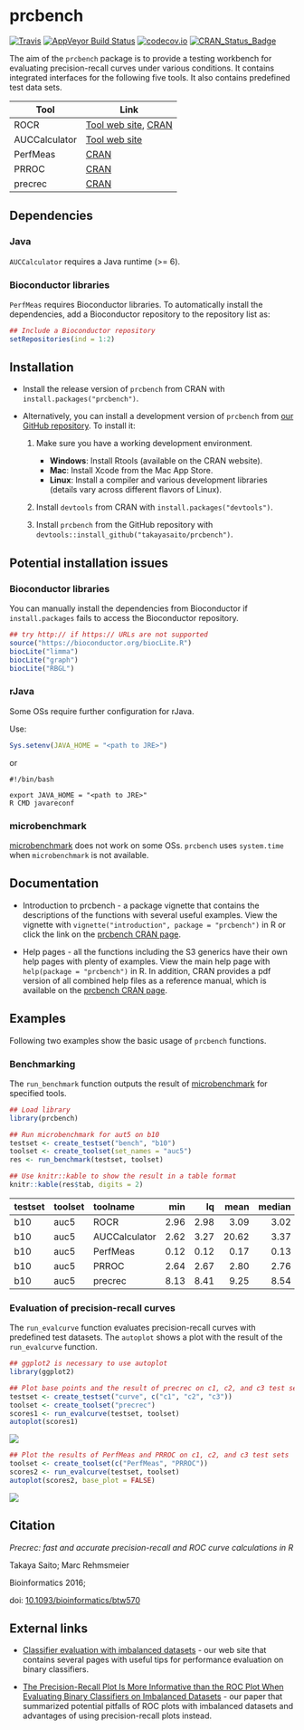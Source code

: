 prcbench
========

[![Travis](https://img.shields.io/travis/takayasaito/prcbench.svg?maxAge=2592000)](https://travis-ci.org/takayasaito/prcbench) [![AppVeyor Build Status](https://ci.appveyor.com/api/projects/status/github/takayasaito/prcbench?branch=master&svg=true)](https://ci.appveyor.com/project/takayasaito/prcbench) [![codecov.io](https://codecov.io/github/takayasaito/prcbench/coverage.svg?branch=master)](https://codecov.io/github/takayasaito/prcbench?branch=master) [![CRAN\_Status\_Badge](http://www.r-pkg.org/badges/version/prcbench)](https://cran.r-project.org/package=prcbench)

The aim of the `prcbench` package is to provide a testing workbench for evaluating precision-recall curves under various conditions. It contains integrated interfaces for the following five tools. It also contains predefined test data sets.

| Tool          | Link                                                                                               |
|---------------|----------------------------------------------------------------------------------------------------|
| ROCR          | [Tool web site](http://rocr.bioinf.mpi-sb.mpg.de), [CRAN](https://cran.r-project.org/package=ROCR) |
| AUCCalculator | [Tool web site](http://mark.goadrich.com/programs/AUC)                                             |
| PerfMeas      | [CRAN](https://cran.r-project.org/package=PerfMeas)                                                |
| PRROC         | [CRAN](https://cran.r-project.org/package=PRROC)                                                   |
| precrec       | [CRAN](https://cran.r-project.org/package=precrec)                                                 |

Dependencies
------------

### Java

`AUCCalculator` requires a Java runtime (&gt;= 6).

### Bioconductor libraries

`PerfMeas` requires Bioconductor libraries. To automatically install the dependencies, add a Bioconductor repository to the repository list as:

``` r
## Include a Bioconductor repository
setRepositories(ind = 1:2)
```

Installation
------------

-   Install the release version of `prcbench` from CRAN with `install.packages("prcbench")`.

-   Alternatively, you can install a development version of `prcbench` from [our GitHub repository](https://github.com/takayasaito/prcbench). To install it:

    1.  Make sure you have a working development environment.
        -   **Windows**: Install Rtools (available on the CRAN website).
        -   **Mac**: Install Xcode from the Mac App Store.
        -   **Linux**: Install a compiler and various development libraries (details vary across different flavors of Linux).

    2.  Install `devtools` from CRAN with `install.packages("devtools")`.

    3.  Install `prcbench` from the GitHub repository with `devtools::install_github("takayasaito/prcbench")`.

Potential installation issues
-----------------------------

### Bioconductor libraries

You can manually install the dependencies from Bioconductor if `install.packages` fails to access the Bioconductor repository.

``` r
## try http:// if https:// URLs are not supported
source("https://bioconductor.org/biocLite.R")
biocLite("limma")
biocLite("graph")
biocLite("RBGL")
```

### rJava

Some OSs require further configuration for rJava.

Use:

``` r
Sys.setenv(JAVA_HOME = "<path to JRE>")
```

or

    #!/bin/bash

    export JAVA_HOME = "<path to JRE>"
    R CMD javareconf

### microbenchmark

[microbenchmark](https://cran.r-project.org/package=microbenchmark) does not work on some OSs. `prcbench` uses `system.time` when `microbenchmark` is not available.

Documentation
-------------

-   Introduction to prcbench - a package vignette that contains the descriptions of the functions with several useful examples. View the vignette with `vignette("introduction", package = "prcbench")` in R or click the link on the [prcbench CRAN page](https://cran.r-project.org/package=prcbench).

-   Help pages - all the functions including the S3 generics have their own help pages with plenty of examples. View the main help page with `help(package = "prcbench")` in R. In addition, CRAN provides a pdf version of all combined help files as a reference manual, which is available on the [prcbench CRAN page](https://cran.r-project.org/package=prcbench).

Examples
--------

Following two examples show the basic usage of `prcbench` functions.

### Benchmarking

The `run_benchmark` function outputs the result of [microbenchmark](https://cran.r-project.org/package=microbenchmark) for specified tools.

``` r
## Load library
library(prcbench)

## Run microbenchmark for aut5 on b10
testset <- create_testset("bench", "b10")
toolset <- create_toolset(set_names = "auc5")
res <- run_benchmark(testset, toolset)

## Use knitr::kable to show the result in a table format
knitr::kable(res$tab, digits = 2)
```

| testset | toolset | toolname      |   min|    lq|   mean|  median|    uq|    max|  neval|
|:--------|:--------|:--------------|-----:|-----:|------:|-------:|-----:|------:|------:|
| b10     | auc5    | ROCR          |  2.96|  2.98|   3.09|    3.02|  3.11|   3.40|      5|
| b10     | auc5    | AUCCalculator |  2.62|  3.27|  20.62|    3.37|  3.66|  90.20|      5|
| b10     | auc5    | PerfMeas      |  0.12|  0.12|   0.17|    0.13|  0.14|   0.35|      5|
| b10     | auc5    | PRROC         |  2.64|  2.67|   2.80|    2.76|  2.94|   2.99|      5|
| b10     | auc5    | precrec       |  8.13|  8.41|   9.25|    8.54|  8.57|  12.59|      5|

### Evaluation of precision-recall curves

The `run_evalcurve` function evaluates precision-recall curves with predefined test datasets. The `autoplot` shows a plot with the result of the `run_evalcurve` function.

``` r
## ggplot2 is necessary to use autoplot
library(ggplot2)

## Plot base points and the result of precrec on c1, c2, and c3 test sets
testset <- create_testset("curve", c("c1", "c2", "c3"))
toolset <- create_toolset("precrec")
scores1 <- run_evalcurve(testset, toolset)
autoplot(scores1)
```

![](https://rawgit.com/takayasaito/prcbench/master/README_files/figure-markdown_github/unnamed-chunk-5-1.png)

``` r
## Plot the results of PerfMeas and PRROC on c1, c2, and c3 test sets
toolset <- create_toolset(c("PerfMeas", "PRROC"))
scores2 <- run_evalcurve(testset, toolset)
autoplot(scores2, base_plot = FALSE)
```

![](https://rawgit.com/takayasaito/prcbench/master/README_files/figure-markdown_github/unnamed-chunk-5-2.png)

Citation
--------

*Precrec: fast and accurate precision-recall and ROC curve calculations in R*

Takaya Saito; Marc Rehmsmeier

Bioinformatics 2016;

doi: [10.1093/bioinformatics/btw570](http://dx.doi.org/10.1093/bioinformatics/btw570)

External links
--------------

-   [Classifier evaluation with imbalanced datasets](https://classeval.wordpress.com/) - our web site that contains several pages with useful tips for performance evaluation on binary classifiers.

-   [The Precision-Recall Plot Is More Informative than the ROC Plot When Evaluating Binary Classifiers on Imbalanced Datasets](http://journals.plos.org/plosone/article?id=10.1371/journal.pone.0118432) - our paper that summarized potential pitfalls of ROC plots with imbalanced datasets and advantages of using precision-recall plots instead.
